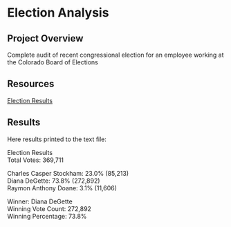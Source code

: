 # Election Analysis

## Project Overview
Complete audit of recent congressional election for an employee working at the Colorado Board of Elections

## Resources
[Election Results](/Resources/election_results.csv)

## Results
Here results printed to the text file:
  
Election Results  
Total Votes: 369,711  
  
Charles Casper Stockham: 23.0% (85,213)  
Diana DeGette: 73.8% (272,892)  
Raymon Anthony Doane: 3.1% (11,606)  
  
Winner: Diana DeGette  
Winning Vote Count: 272,892  
Winning Percentage: 73.8%  
